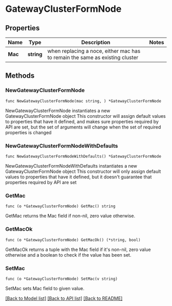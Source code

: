# GatewayClusterFormNode

## Properties

Name | Type | Description | Notes
------------ | ------------- | ------------- | -------------
**Mac** | **string** | when replacing a noce, either mac has to remain the same as existing cluster | 

## Methods

### NewGatewayClusterFormNode

`func NewGatewayClusterFormNode(mac string, ) *GatewayClusterFormNode`

NewGatewayClusterFormNode instantiates a new GatewayClusterFormNode object
This constructor will assign default values to properties that have it defined,
and makes sure properties required by API are set, but the set of arguments
will change when the set of required properties is changed

### NewGatewayClusterFormNodeWithDefaults

`func NewGatewayClusterFormNodeWithDefaults() *GatewayClusterFormNode`

NewGatewayClusterFormNodeWithDefaults instantiates a new GatewayClusterFormNode object
This constructor will only assign default values to properties that have it defined,
but it doesn't guarantee that properties required by API are set

### GetMac

`func (o *GatewayClusterFormNode) GetMac() string`

GetMac returns the Mac field if non-nil, zero value otherwise.

### GetMacOk

`func (o *GatewayClusterFormNode) GetMacOk() (*string, bool)`

GetMacOk returns a tuple with the Mac field if it's non-nil, zero value otherwise
and a boolean to check if the value has been set.

### SetMac

`func (o *GatewayClusterFormNode) SetMac(v string)`

SetMac sets Mac field to given value.



[[Back to Model list]](../README.md#documentation-for-models) [[Back to API list]](../README.md#documentation-for-api-endpoints) [[Back to README]](../README.md)


